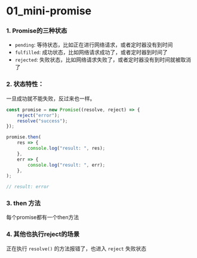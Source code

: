 # 01_mini-promise

### 1. Promise的三种状态

- `pending`: 等待状态，比如正在进行网络请求，或者定时器没有到时间
- `fulfilled`: 成功状态，比如网络请求成功了，或者定时器到时间了
- `rejected`: 失败状态，比如网络请求失败了，或者定时器没有到时间就被取消了

### 2. 状态特性：

一旦成功就不能失败，反过来也一样。

```js
const promise = new Promise((resolve, reject) => {
	reject("error");
	resolve("success");
});

promise.then(
	res => {
		console.log("result: ", res);
	},
	err => {
		console.log("result: ", err);
	},
);

// result: error
```

### 3. then 方法

每个promise都有一个then方法

### 4. 其他也执行reject的场景

正在执行 `resolve()` 的方法报错了，也进入 `reject` 失败状态
